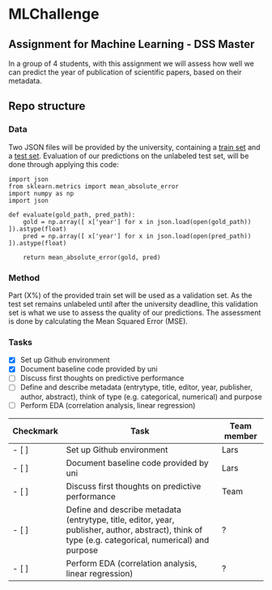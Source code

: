 # MLChallenge
## Assignment for Machine Learning - DSS Master

In a group of 4 students, with this assignment we will assess how well we can predict the year of publication of scientific papers, based on their metadata.

## Repo structure
### Data

Two JSON files will be provided by the university, containing a [train set](data/train.json) and a [test set](data/test.json). Evaluation of our predictions on the unlabeled test set, will be done through applying this code:

```
import json
from sklearn.metrics import mean_absolute_error
import numpy as np
import json

def evaluate(gold_path, pred_path):
    gold = np.array([ x['year'] for x in json.load(open(gold_path)) ]).astype(float)
    pred = np.array([ x['year'] for x in json.load(open(pred_path)) ]).astype(float)

    return mean_absolute_error(gold, pred)
```

### Method
Part (X%) of the provided train set will be used as a validation set. As the test set remains unlabeled until after the university deadline, this validation set is what we use to assess the quality of our predictions. The assessment is done by calculating the Mean Squared Error (MSE).

### Tasks
- [x] Set up Github environment
- [x] Document baseline code provided by uni
- [ ] Discuss first thoughts on predictive performance
- [ ] Define and describe metadata (entrytype, title, editor, year, publisher, author, abstract), think of type (e.g. categorical, numerical) and purpose
- [ ] Perform EDA (correlation analysis, linear regression)

| Checkmark           | Task | Team member |
| ---------- | ----------- | ----------- |
| - [ ]      | Set up Github environment       | Lars       |
| - [ ]      | Document baseline code provided by uni        | Lars        |
| - [ ]      | Discuss first thoughts on predictive performance      | Team       |
| - [ ]      | Define and describe metadata (entrytype, title, editor, year, publisher, author, abstract), think of type (e.g. categorical, numerical) and purpose       | ?        |
| - [ ]      | Perform EDA (correlation analysis, linear regression)      | ?       |
